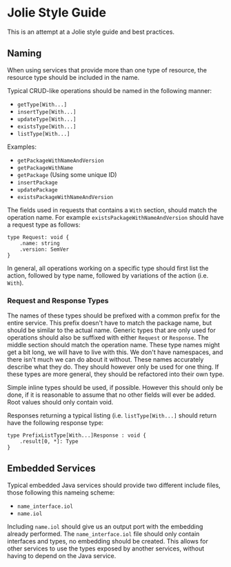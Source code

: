# Jolie Style Guide

This is an attempt at a Jolie style guide and best practices.

## Naming

When using services that provide more than one type of resource, the resource
type should be included in the name.

Typical CRUD-like operations should be named in the following manner:

  - `getType[With...]`
  - `insertType[With...]`
  - `updateType[With...]`
  - `existsType[With...]`
  - `listType[With...]`

Examples:

  - `getPackageWithNameAndVersion`
  - `getPackageWithName`
  - `getPackage` (Using some unique ID)
  - `insertPackage`
  - `updatePackage`
  - `existsPackageWithNameAndVersion`

The fields used in requests that contains a `With` section, should match the
operation name. For example `existsPackageWithNameAndVersion` should have a
request type as follows:

```
type Request: void {
    .name: string
    .version: SemVer
}
```

In general, all operations working on a specific type should first list the
action, followed by type name, followed by variations of the action
(i.e. `With`).

### Request and Response Types

The names of these types should be prefixed with a common prefix for the entire
service. This prefix doesn't have to match the package name, but should be
similar to the actual name. Generic types that are only used for operations
should also be suffixed with either `Request` or `Response`. The middle section
should match the operation name. These type names might get a bit long, we will
have to live with this. We don't have namespaces, and there isn't much we can
do about it without. These names accurately describe what they do. They should
however only be used for one thing. If these types are more general, they
should be refactored into their own type.

Simple inline types should be used, if possible. However this should only be
done, if it is reasonable to assume that no other fields will ever be added.
Root values should only contain void.

Responses returning a typical listing (i.e. `listType[With...]` should return
have the following response type:

```
type PrefixListType[With...]Response : void {
    .result[0, *]: Type
}
```

## Embedded Services

Typical embedded Java services should provide two different include files,
those following this nameing scheme:

  - `name_interface.iol`
  - `name.iol`

Including `name.iol` should give us an output port with the embedding already
performed. The `name_interface.iol` file should only contain interfaces and
types, no embedding should be created. This allows for other services to
use the types exposed by another services, without having to depend on the
Java service.

